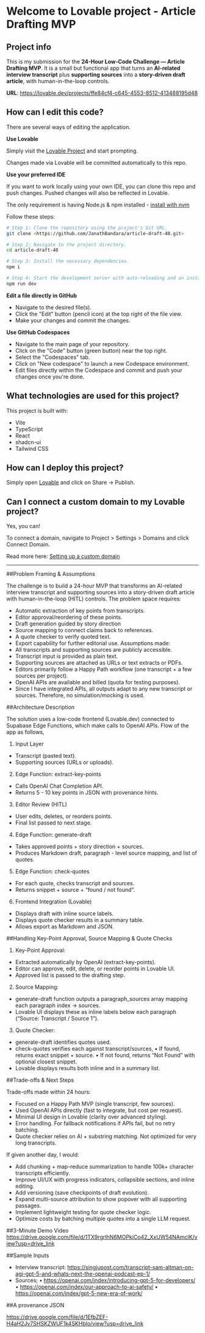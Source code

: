 # Welcome to Lovable project - Article Drafting MVP

## Project info

This is my submission for the **24-Hour Low-Code Challenge — Article Drafting MVP**. It is a small but functional app that turns an **AI-related interview transcript** plus **supporting sources** into a **story-driven draft article**, with human-in-the-loop controls.

**URL**: https://lovable.dev/projects/ffe84cf4-c645-4553-8512-413488195d48

## How can I edit this code?

There are several ways of editing the application.

**Use Lovable**

Simply visit the [Lovable Project](https://lovable.dev/projects/ffe84cf4-c645-4553-8512-413488195d48) and start prompting.

Changes made via Lovable will be committed automatically to this repo.

**Use your preferred IDE**

If you want to work locally using your own IDE, you can clone this repo and push changes. Pushed changes will also be reflected in Lovable.

The only requirement is having Node.js & npm installed - [install with nvm](https://github.com/nvm-sh/nvm#installing-and-updating)

Follow these steps:

```sh
# Step 1: Clone the repository using the project's Git URL.
git clone <https://github.com/JanathBandara/article-draft-40.git>

# Step 2: Navigate to the project directory.
cd article-draft-40

# Step 3: Install the necessary dependencies.
npm i

# Step 4: Start the development server with auto-reloading and an instant preview.
npm run dev
```

**Edit a file directly in GitHub**

- Navigate to the desired file(s).
- Click the "Edit" button (pencil icon) at the top right of the file view.
- Make your changes and commit the changes.

**Use GitHub Codespaces**

- Navigate to the main page of your repository.
- Click on the "Code" button (green button) near the top right.
- Select the "Codespaces" tab.
- Click on "New codespace" to launch a new Codespace environment.
- Edit files directly within the Codespace and commit and push your changes once you're done.

## What technologies are used for this project?

This project is built with:

- Vite
- TypeScript
- React
- shadcn-ui
- Tailwind CSS

## How can I deploy this project?

Simply open [Lovable](https://lovable.dev/projects/ffe84cf4-c645-4553-8512-413488195d48) and click on Share -> Publish.

## Can I connect a custom domain to my Lovable project?

Yes, you can!

To connect a domain, navigate to Project > Settings > Domains and click Connect Domain.

Read more here: [Setting up a custom domain](https://docs.lovable.dev/features/custom-domain#custom-domain)

------------------------------------------------------------------------------------------------------------------

##Problem Framing & Assumptions

The challenge is to build a 24-hour MVP that transforms an AI-related interview transcript and supporting sources into a story-driven draft article with human-in-the-loop (HITL) controls.
The problem space requires:
-	Automatic extraction of key points from transcripts.
-	Editor approval/reordering of these points.
-	Draft generation guided by story direction
-	Source mapping to connect claims back to references.
-	A quote checker to verify quoted text.
-	Export capability for further editorial use.
Assumptions made:
-	All transcripts and supporting sources are publicly accessible.
-	Transcript input is provided as plain text.
-	Supporting sources are attached as URLs or text extracts or PDFs.
-	Editors primarily follow a Happy Path workflow (one transcript + a few sources per project).
-	OpenAI APIs are available and billed (quota for testing purposes).
-	Since I have integrated APIs, all outputs adapt to any new transcript or sources. Therefore, no simulation/mocking is used.


##Architecture Description

The solution uses a low-code frontend (Lovable.dev) connected to Supabase Edge Functions, which make calls to OpenAI APIs.
Flow of the app as follows,
1.	Input Layer
-	Transcript (pasted text).
-	Supporting sources (URLs or uploads).

2.	Edge Function: extract-key-points
-	Calls OpenAI Chat Completion API.
-	Returns 5 - 10 key points in JSON with provenance hints.

3.	Editor Review (HITL)
-	User edits, deletes, or reorders points.
-	Final list passed to next stage.

4.	Edge Function: generate-draft
-	Takes approved points + story direction + sources.
-	Produces Markdown draft, paragraph - level source mapping, and list of quotes.

5.	Edge Function: check-quotes
-	For each quote, checks transcript and sources.
-	Returns snippet + source + “found / not found”.

6.	Frontend Integration (Lovable)
-	Displays draft with inline source labels.
-	Displays quote checker results in a summary table.
-	Allows export as Markdown and JSON.


##Handling Key-Point Approval, Source Mapping & Quote Checks

1.	Key-Point Approval:
-	Extracted automatically by OpenAI (extract-key-points).
-	Editor can approve, edit, delete, or reorder points in Lovable UI.
-	Approved list is passed to the drafting step.

2.	Source Mapping:
-	generate-draft function outputs a paragraph_sources array mapping each paragraph index -> sources.
-	Lovable UI displays these as inline labels below each paragraph (“Source: Transcript / Source 1”).

3.	Quote Checker:
-	generate-draft identifies quotes used.
-	check-quotes verifies each against transcript/sources,
•	If found, returns exact snippet + source.
•	If not found, returns “Not Found” with optional closest snippet.
-	Lovable displays results both inline and in a summary list.


##Trade-offs & Next Steps

Trade-offs made within 24 hours:
-	Focused on a Happy Path MVP (single transcript, few sources).
-	Used OpenAI APIs directly (fast to integrate, but cost per request).
-	Minimal UI design in Lovable (clarity over advanced styling).
-	Error handling. For fallback notifications if APIs fail, but no retry batching.
-	Quote checker relies on AI + substring matching. Not optimized for very long transcripts.

If given another day, I would:
-	Add chunking + map-reduce summarization to handle 100k+ character transcripts efficiently.
-	Improve UI/UX with progress indicators, collapsible sections, and inline editing.
-	Add versioning (save checkpoints of draft evolution).
-	Expand multi-source attribution to show popover with all supporting passages.
-	Implement lightweight testing for quote checker logic.
-	Optimize costs by batching multiple quotes into a single LLM request.


##3-Minute Demo Video
https://drive.google.com/file/d/1TX9rgrIhN6MOPkiCo42_XxUW54NAmclK/view?usp=drive_link 


##Sample Inputs
-	Interview transcript: https://singjupost.com/transcript-sam-altman-on-agi-gpt-5-and-whats-next-the-openai-podcast-ep-1/
-	Sources;
•	https://openai.com/index/introducing-gpt-5-for-developers/
•	https://openai.com/index/our-approach-to-ai-safety/
•	https://openai.com/index/gpt-5-new-era-of-work/


##A provenance JSON

https://drive.google.com/file/d/1EfbZEF-H4aH2Jv7SHSKZWUF1k4SKHblo/view?usp=drive_link 

